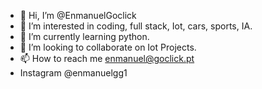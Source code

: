 - 👋 Hi, I’m @EnmanuelGoclick
- 👀 I’m interested in coding, full stack, Iot, cars, sports, IA.
- 🌱 I’m currently learning python.
- 💞️ I’m looking to collaborate on Iot Projects.
- 📫 How to reach me enmanuel@goclick.pt
- Instagram @enmanuelgg1

<!---
EnmanuelGoclick/EnmanuelGoclick is a ✨ special ✨ repository because its `README.md` (this file) appears on your GitHub profile.
You can click the Preview link to take a look at your changes.
--->
